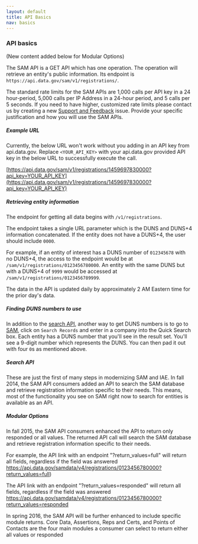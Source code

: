 ```yaml
---
layout: default
title: API Basics
nav: basics
---
```


### API basics
(New content added below for Modular Options)

The SAM API is a GET API which has one operation. The operation will retrieve an entity's public information. Its endpoint is ```https://api.data.gov/sam/v1/registrations/```. 

The standard rate limits for the SAM APIs are 1,000 calls per API key in a 24 hour-period, 5,000 calls per IP Address in a 24-hour period, and 5 calls per 5 seconds. If you need to have higher, customized rate limits please contact us by creating a new [Support and Feedback](https://github.com/GSA/GSA-APIs/issues) issue. Provide your specific justification and how you will use the SAM APIs. 

##### Example URL

Currently, the below URL won't work without you adding in an API key from api.data.gov. Replace ```<YOUR_API_KEY>``` with your api.data.gov provided API key in the below URL to successfully execute the call.

[https://api.data.gov/sam/v1/registrations/1459697830000?api_key=YOUR_API_KEY](https://api.data.gov/sam/v1/registrations/1459697830000?api_key=YOUR_API_KEY)

##### Retrieving entity information
The endpoint for getting all data begins with ```/v1/registrations```. 

The endpoint takes a single URL parameter which is the DUNS and DUNS+4 information concatenated. If the entity does not have a DUNS+4, the user should include ```0000```. 

For example, if an entity of interest has a DUNS number of ```012345678``` with no DUNS+4, the access to the endpoint would be at ```/sam/v1/registrations/0123456780000```. An entity with the same DUNS but with a DUNS+4 of ```9999``` would be accessed at ```/sam/v1/registrations/0123456789999```.

The data in the API is updated daily by approximately 2 AM Eastern time for the prior day's data.

##### Finding DUNS numbers to use

In addition to the [search API](http://gsa.github.io/sam_api/sam/search.html), another way to get DUNS numbers is to go to [SAM](http://www.sam.gov), click on ```Search Records``` and enter in a company into the Quick Search box. Each entity has a DUNS number that you'll see in the result set. You'll see a 9-digit number which represents the DUNS. You can then pad it out with four ```0```s as mentioned above.

##### Search API

These are just the first of many steps in modernizing SAM and IAE. In fall 2014, the SAM API consumers added an API to search the SAM database and retrieve registration information specific to their needs. This means, most of the functionality you see on SAM right now to search for entities is available as an API. 

##### Modular Options

In fall 2015, the SAM API consumers enhanced the API to return only responded or all values. The returned API call will search the SAM database and retrieve registration information specific to their needs. 

For example, the API link with an endpoint "?return_values=full" will return all fields, regardless if the field was answered https://api.data.gov/samdata/v4/registrations/0123456780000?return_values=full)

The API link with an endpoint "?return_values=responded" will return all fields, regardless if the field was answered https://api.data.gov/samdata/v4/registrations/0123456780000?return_values=responded

In spring 2016, the SAM API will be further enhanced to include specific module returns. Core Data, Assertions, Reps and Certs, and Points of Contacts are the four main modules a consumer can select to return either all values or responded 


<body id="basics"></body>


